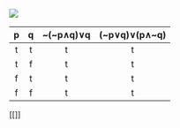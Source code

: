 ![](https://i.imgur.com/eu6dOvx.png)

| p | q | ~(~p∧q)∨q | (~p∨q)∨(p∧~q) |
| :--: | :--: | :--: | :--: |
| t | t | t | t |
| t | f | t | t |
| f | t | t | t |
| f | f | t | t |
[[]]